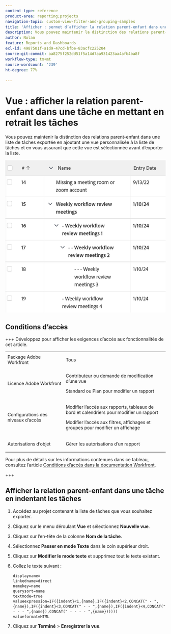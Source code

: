 ```yaml
---
content-type: reference
product-area: reporting;projects
navigation-topic: custom-view-filter-and-grouping-samples
title: 'Afficher : permet d’afficher la relation parent-enfant dans une tâche en mettant en retrait les tâches'
description: Vous pouvez maintenir la distinction des relations parent-enfant dans une liste de tâches exportée en ajoutant une vue personnalisée à la liste de tâches et en vous assurant que cette vue est sélectionnée avant d’exporter la liste.
author: Nolan
feature: Reports and Dashboards
exl-id: 4987501f-a1d9-47cd-bfbe-83acfc225204
source-git-commit: aa8275f252dd51f5a14d7aa931423aa4afb4ba8f
workflow-type: tm+mt
source-wordcount: '239'
ht-degree: 77%

---
```


# Vue : afficher la relation parent-enfant dans une tâche en mettant en retrait les tâches

<!--Audited: 11/2024-->

Vous pouvez maintenir la distinction des relations parent-enfant dans une liste de tâches exportée en ajoutant une vue personnalisée à la liste de tâches et en vous assurant que cette vue est sélectionnée avant d’exporter la liste.

![Retrait parent enfant](assets/parent-child-indented-custom-view-350x94.png)

## Conditions d’accès

+++ Développez pour afficher les exigences d’accès aux fonctionnalités de cet article.

<table style="table-layout:auto"> 
 <col> 
 <col> 
 <tbody> 
  <tr> 
   <td role="rowheader">Package Adobe Workfront</td> 
   <td> <p>Tous</p> </td> 
  </tr> 
  <tr> 
   <td role="rowheader">Licence Adobe Workfront</td> 
   <td> 
   <p>Contributeur ou demande de modification d’une vue </p>
   <p>Standard ou Plan pour modifier un rapport</p>
  </tr> 
  <tr> 
   <td role="rowheader">Configurations des niveaux d’accès</td> 
   <td> <p>Modifier l’accès aux rapports, tableaux de bord et calendriers pour modifier un rapport</p> <p>Modifier l’accès aux filtres, affichages et groupes pour modifier un affichage</p> </td> 
  </tr> 
  <tr> 
   <td role="rowheader">Autorisations d’objet</td> 
   <td> <p>Gérer les autorisations d’un rapport</p>  </td> 
  </tr> 
 </tbody> 
</table>

Pour plus de détails sur les informations contenues dans ce tableau, consultez l’article [Conditions d’accès dans la documentation Workfront](/help/quicksilver/administration-and-setup/add-users/access-levels-and-object-permissions/access-level-requirements-in-documentation.md).


+++

## Afficher la relation parent-enfant dans une tâche en indentant les tâches

1. Accédez au projet contenant la liste de tâches que vous souhaitez exporter.
1. Cliquez sur le menu déroulant **Vue** et sélectionnez **Nouvelle vue**.
1. Cliquez sur l’en-tête de la colonne **Nom de la tâche**.
1. Sélectionnez **Passer en mode Texte** dans le coin supérieur droit.
1. Cliquez sur **Modifier le mode texte** et supprimez tout le texte existant.
1. Collez le texte suivant :


   ```
   displayname=
   linkedname=direct
   namekey=name
   querysort=name
   textmode=true
   valueexpression=IF({indent}<1,{name},IF({indent}<2,CONCAT(" - ",{name}),IF({indent}<3,CONCAT(" - - ",{name}),IF({indent}<4,CONCAT(" - - - ",{name}),CONCAT(" - - - - ",{name})))))
   valueformat=HTML
   ```

1. Cliquez sur **Terminé** > **Enregistrer la vue**.
